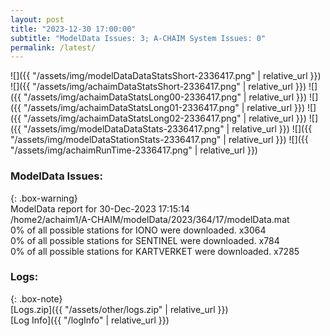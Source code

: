```yaml
---
layout: post
title: "2023-12-30 17:00:00"
subtitle: "ModelData Issues: 3; A-CHAIM System Issues: 0"
permalink: /latest/
---
```


![]({{ "/assets/img/modelDataDataStatsShort-2336417.png" | relative_url }})
![]({{ "/assets/img/achaimDataStatsShort-2336417.png" | relative_url }})
![]({{ "/assets/img/achaimDataStatsLong00-2336417.png" | relative_url }})
![]({{ "/assets/img/achaimDataStatsLong01-2336417.png" | relative_url }})
![]({{ "/assets/img/achaimDataStatsLong02-2336417.png" | relative_url }})
![]({{ "/assets/img/modelDataDataStats-2336417.png" | relative_url }})
![]({{ "/assets/img/modelDataStationStats-2336417.png" | relative_url }})
![]({{ "/assets/img/achaimRunTime-2336417.png" | relative_url }})


### ModelData Issues:  
  
{: .box-warning}  
 ModelData report for 30-Dec-2023 17:15:14   
 /home2/achaim1/A-CHAIM/modelData/2023/364/17/modelData.mat   
 0% of all possible stations for IONO were downloaded. x3064   
 0% of all possible stations for SENTINEL were downloaded. x784   
 0% of all possible stations for KARTVERKET were downloaded. x7285   
  


### Logs:  
  
{: .box-note}  
[Logs.zip]({{ "/assets/other/logs.zip" | relative_url }})  
[Log Info]({{ "/logInfo" | relative_url }})  
